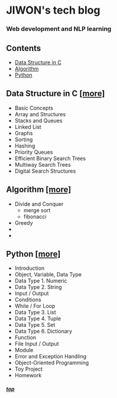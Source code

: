 # JIWON's tech blog
### Web development and NLP learning


## Contents
- [Data Structure in C](#data-structure-in-c)
- [Algorithm](#algorithm)
- [Python](#python)

## Data Structure in C   [[more]](DS/Data-Structure.md)
* Basic Concepts
* Array and Structures
* Stacks and Queues
* Linked List
* Graphs
* Sorting
* Hashing
* Priority Queues
* Efficient Binary Search Trees
* Multiway Search Trees
* Digital Search Structures

## Algorithm   [[more]](Algo/Algorithm.md)
* Divide and Conquer
  * merge sort
  * fibonacci
* Greedy
* 
* 

## Python   [[more]](Python.md)
* Introduction
* Object, Variable, Data Type
* Data Type 1. Numeric
* Data Type 2. String
* Input / Output
* Conditions
* While / For Loop
* Data Type 3. List
* Data Type 4. Tuple
* Data Type 5. Set
* Data Type 6. Dictionary
* Function
* File Input / Output
* Module
* Error and Exception Handling
* Object-Oriented Programming
* Toy Project
* Homework


##### [top](#contents)
